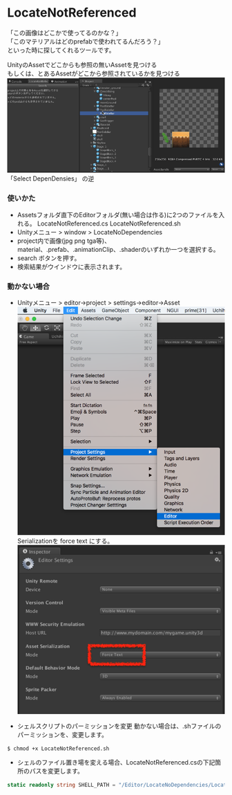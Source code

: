 # LocateNotReferenced
「この画像はどこかで使ってるのかな？」  
「このマテリアルはどのprefabで使われてるんだろう？」  
といった時に探してくれるツールです。  
  
UnityのAssetでどこからも参照の無いAssetを見つける  
もしくは、とあるAssetがどこから参照されているかを見つける  
![img1.png](./image/usage.gif)
「Select DepenDensies」 の逆

### 使いかた
- Assetsフォルダ直下のEditorフォルダ(無い場合は作る)に2つのファイルを入れる。
	LocateNotReferenced.cs
	LocateNotReferenced.sh
- Unityメニュー > window > LocateNoDependencies
- project内で画像(jpg png tga等)、material、.prefab、.animationClip、.shaderのいずれか一つを選択する。
- search ボタンを押す。
- 検索結果がウインドウに表示されます。

### 動かない場合
- Unityメニュー > editor→project > settings→editor→Asset
![img1.png](./image/img1.png)
 Serializationを force text にする。
![img2.png](./image/img2.png)

- シェルスクリプトのパーミッションを変更
 動かない場合は、.shファイルのパーミッションを、変更します。
```command
$ chmod +x LocateNotReferenced.sh
```
- シェルのファイル置き場を変える場合、LocateNotReferenced.csの下記箇所のパスを変更します。
```C#
static readonly string SHELL_PATH = "/Editor/LocateNoDependencies/LocateNotReferenced.sh";
```
